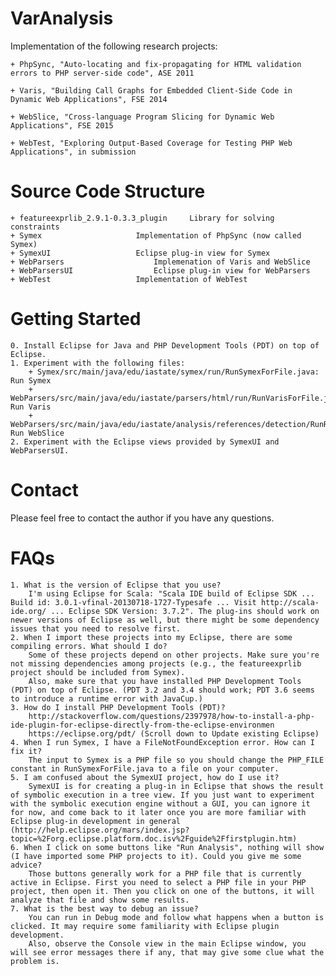 # VarAnalysis

Implementation of the following research projects:

	+ PhpSync, "Auto-locating and fix-propagating for HTML validation errors to PHP server-side code", ASE 2011

	+ Varis, "Building Call Graphs for Embedded Client-Side Code in Dynamic Web Applications", FSE 2014

	+ WebSlice, "Cross-language Program Slicing for Dynamic Web Applications", FSE 2015
	
	+ WebTest, "Exploring Output-Based Coverage for Testing PHP Web Applications", in submission

Source Code Structure
=====================
	+ featureexprlib_2.9.1-0.3.3_plugin		Library for solving constraints
	+ Symex						Implementation of PhpSync (now called Symex)
	+ SymexUI					Eclipse plug-in view for Symex
	+ WebParsers					Implemenation of Varis and WebSlice
	+ WebParsersUI					Eclipse plug-in view for WebParsers
	+ WebTest					Implementation of WebTest

Getting Started
===============
	0. Install Eclipse for Java and PHP Development Tools (PDT) on top of Eclipse.
	1. Experiment with the following files:
		+ Symex/src/main/java/edu/iastate/symex/run/RunSymexForFile.java: Run Symex 
		+ WebParsers/src/main/java/edu/iastate/parsers/html/run/RunVarisForFile.java: Run Varis
		+ WebParsers/src/main/java/edu/iastate/analysis/references/detection/RunReferenceDetectorForFile.java: Run WebSlice
	2. Experiment with the Eclipse views provided by SymexUI and WebParsersUI.

Contact
=======
Please feel free to contact the author if you have any questions.

FAQs
=======
	1. What is the version of Eclipse that you use?
		I'm using Eclipse for Scala: "Scala IDE build of Eclipse SDK ... Build id: 3.0.1-vfinal-20130718-1727-Typesafe ... Visit http://scala-ide.org/ ... Eclipse SDK Version: 3.7.2". The plug-ins should work on newer versions of Eclipse as well, but there might be some dependency issues that you need to resolve first.
	2. When I import these projects into my Eclipse, there are some compiling errors. What should I do?
		Some of these projects depend on other projects. Make sure you're not missing dependencies among projects (e.g., the featureexprlib project should be included from Symex).
		Also, make sure that you have installed PHP Development Tools (PDT) on top of Eclipse. (PDT 3.2 and 3.4 should work; PDT 3.6 seems to introduce a runtime error with JavaCup.)
	3. How do I install PHP Development Tools (PDT)?
		http://stackoverflow.com/questions/2397978/how-to-install-a-php-ide-plugin-for-eclipse-directly-from-the-eclipse-environmen
		https://eclipse.org/pdt/ (Scroll down to Update existing Eclipse)
	4. When I run Symex, I have a FileNotFoundException error. How can I fix it?
		The input to Symex is a PHP file so you should change the PHP_FILE constant in RunSymexForFile.java to a file on your computer.
	5. I am confused about the SymexUI project, how do I use it?
		SymexUI is for creating a plug-in in Eclipse that shows the result of symbolic execution in a tree view. If you just want to experiment with the symbolic execution engine without a GUI, you can ignore it for now, and come back to it later once you are more familiar with Eclipse plug-in development in general (http://help.eclipse.org/mars/index.jsp?topic=%2Forg.eclipse.platform.doc.isv%2Fguide%2Ffirstplugin.htm)
	6. When I click on some buttons like "Run Analysis", nothing will show (I have imported some PHP projects to it). Could you give me some advice?
		Those buttons generally work for a PHP file that is currently active in Eclipse. First you need to select a PHP file in your PHP project, then open it. Then you click on one of the buttons, it will analyze that file and show some results.
	7. What is the best way to debug an issue?
		You can run in Debug mode and follow what happens when a button is clicked. It may require some familiarity with Eclipse plugin development. 
		Also, observe the Console view in the main Eclipse window, you will see error messages there if any, that may give some clue what the problem is.
